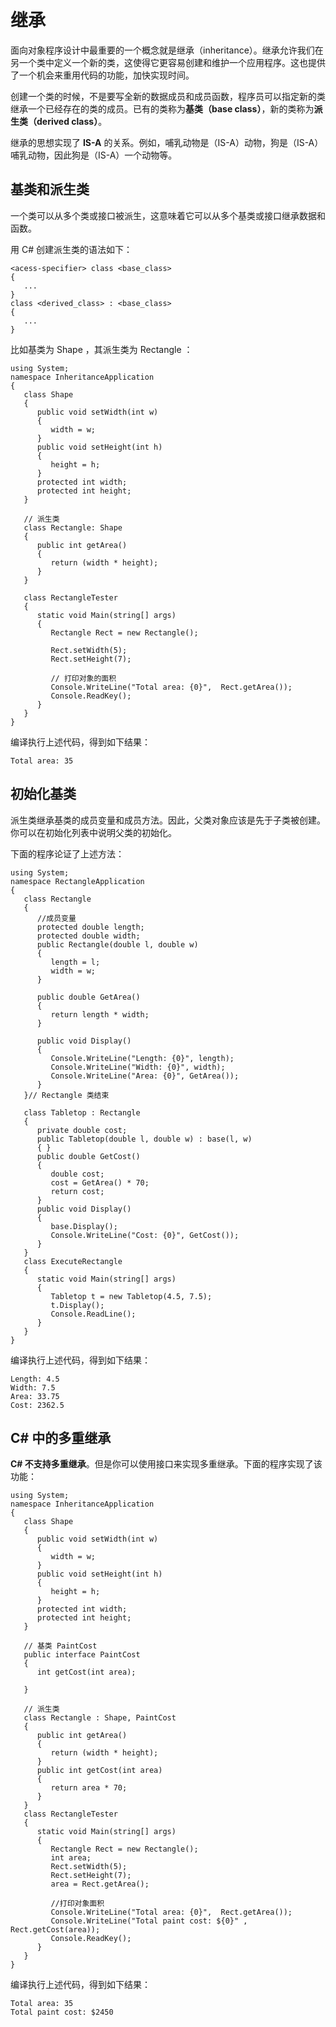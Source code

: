# 继承
  
面向对象程序设计中最重要的一个概念就是继承（inheritance）。继承允许我们在另一个类中定义一个新的类，这使得它更容易创建和维护一个应用程序。这也提供了一个机会来重用代码的功能，加快实现时间。
  
创建一个类的时候，不是要写全新的数据成员和成员函数，程序员可以指定新的类继承一个已经存在的类的成员。已有的类称为**基类（base class）**，新的类称为**派生类（derived class）**。
  
继承的思想实现了 **IS-A** 的关系。例如，哺乳动物是（IS-A）动物，狗是（IS-A）哺乳动物，因此狗是（IS-A）一个动物等。
  
## 基类和派生类
  
一个类可以从多个类或接口被派生，这意味着它可以从多个基类或接口继承数据和函数。
  
用 C# 创建派生类的语法如下：

```
<acess-specifier> class <base_class>
{
   ...
}
class <derived_class> : <base_class>
{
   ...
}
```
  
比如基类为 Shape ，其派生类为 Rectangle ：

<pre><code>using System;
namespace InheritanceApplication
{
   class Shape 
   {
      public void setWidth(int w)
      {
         width = w;
      }
      public void setHeight(int h)
      {
         height = h;
      }
      protected int width;
      protected int height;
   }

   // 派生类
   class Rectangle: Shape
   {
      public int getArea()
      { 
         return (width * height); 
      }
   }
   
   class RectangleTester
   {
      static void Main(string[] args)
      {
         Rectangle Rect = new Rectangle();

         Rect.setWidth(5);
         Rect.setHeight(7);

         // 打印对象的面积
         Console.WriteLine("Total area: {0}",  Rect.getArea());
         Console.ReadKey();
      }
   }
}</code></pre>
  
编译执行上述代码，得到如下结果：

<pre><code>Total area: 35</code></pre>
  
## 初始化基类
  
派生类继承基类的成员变量和成员方法。因此，父类对象应该是先于子类被创建。你可以在初始化列表中说明父类的初始化。
  
下面的程序论证了上述方法：

<pre><code>using System;
namespace RectangleApplication
{
   class Rectangle
   {
      //成员变量
      protected double length;
      protected double width;
      public Rectangle(double l, double w)
      {
         length = l;
         width = w;
      }
      
      public double GetArea()
      {
         return length * width;
      }
      
      public void Display()
      {
         Console.WriteLine("Length: {0}", length);
         Console.WriteLine("Width: {0}", width);
         Console.WriteLine("Area: {0}", GetArea());
      }
   }// Rectangle 类结束  
   
   class Tabletop : Rectangle
   {
      private double cost;
      public Tabletop(double l, double w) : base(l, w)
      { }
      public double GetCost()
      {
         double cost;
         cost = GetArea() * 70;
         return cost;
      }
      public void Display()
      {
         base.Display();
         Console.WriteLine("Cost: {0}", GetCost());
      }
   }
   class ExecuteRectangle
   {
      static void Main(string[] args)
      {
         Tabletop t = new Tabletop(4.5, 7.5);
         t.Display();
         Console.ReadLine();
      }
   }
}</code></pre>
  
编译执行上述代码，得到如下结果：

<pre><code>Length: 4.5
Width: 7.5
Area: 33.75
Cost: 2362.5</code></pre>
  
## C\# 中的多重继承
  
**C# 不支持多重继承**。但是你可以使用接口来实现多重继承。下面的程序实现了该功能：

<pre><code>using System;
namespace InheritanceApplication
{
   class Shape 
   {
      public void setWidth(int w)
      {
         width = w;
      }
      public void setHeight(int h)
      {
         height = h;
      }
      protected int width;
      protected int height;
   }

   // 基类 PaintCost
   public interface PaintCost 
   {
      int getCost(int area);

   }
   
   // 派生类
   class Rectangle : Shape, PaintCost
   {
      public int getArea()
      {
         return (width * height);
      }
      public int getCost(int area)
      {
         return area * 70;
      }
   }
   class RectangleTester
   {
      static void Main(string[] args)
      {
         Rectangle Rect = new Rectangle();
         int area;
         Rect.setWidth(5);
         Rect.setHeight(7);
         area = Rect.getArea();
         
         //打印对象面积
         Console.WriteLine("Total area: {0}",  Rect.getArea());
         Console.WriteLine("Total paint cost: ${0}" , Rect.getCost(area));
         Console.ReadKey();
      }
   }
}</code></pre>
  
编译执行上述代码，得到如下结果：

<pre><code>Total area: 35
Total paint cost: $2450</code></pre>
